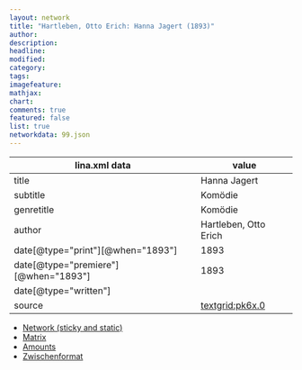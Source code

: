 ```yaml
---
layout: network
title: "Hartleben, Otto Erich: Hanna Jagert (1893)"
author:
description:
headline:
modified:
category:
tags:
imagefeature: 
mathjax: 
chart: 
comments: true
featured: false
list: true
networkdata: 99.json
---
```

lina.xml data  | value
------------- | -------------
title|Hanna Jagert
subtitle|Komödie
genretitle|Komödie
author|Hartleben, Otto Erich
date[@type="print"][@when="1893"]|1893
date[@type="premiere"][@when="1893"]|1893
date[@type="written"]|
source|[textgrid:pk6x.0](https://textgridlab.org/1.0/tgcrud-public/rest/textgrid:pk6x.0/data)



* [Network (sticky and static)](/network99)
* [Matrix](/matrix99)
* [Amounts](/amount99)
* [Zwischenformat](/lina99 )
